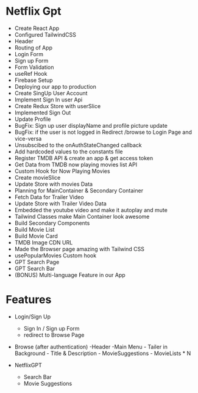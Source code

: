 # Netflix Gpt

- Create React App
- Configured TailwindCSS
- Header
- Routing of App
- Login Form 
- Sign up Form 
- Form Validation
- useRef Hook
- Firebase Setup
- Deploying our app to production
- Create SingUp User Account
- Implement Sign In user Api
- Create Redux Store with userSlice 
- Implemented Sign Out
- Update Profile
- BugFix: Sign up user displayName and profile picture update
- BugFix: if the user is not logged in Redirect /browse to Login Page and vice-versa   
- Unsubscibed to the onAuthStateChanged callback
- Add hardcoded values to the constants file
- Register TMDB API & create an app & get access token
- Get Data from TMDB now playing movies list API
- Custom Hook for Now Playing Movies
- Create movieSlice 
- Update Store with movies Data
- Planning for MainContainer & Secondary Container
- Fetch Data for Trailer Video
- Update Store with Trailer Video Data
- Embedded the youtube video and make it autoplay and mute
- Tailwind Classes make Main Container look awesome 
- Build Secondary Components
- Build Movie List
- Build Movie Card
- TMDB Image CDN URL
- Made the Browser page amazing with Tailwind CSS
- usePopularMovies Custom hook  
- GPT Search Page
- GPT Search Bar
- (BONUS) Multi-language Feature in our App


# Features
- Login/Sign Up
    - Sign In / Sign up Form
    - redirect to Browse Page
- Browse (after authentication)
    -Header
    -Main Menu 
        - Tailer in Background
        - Title & Description
        - MovieSuggestions
            - MovieLists * N

- NetflixGPT
    - Search Bar
    - Movie Suggestions